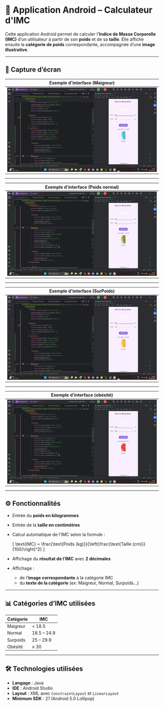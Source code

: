 # 📱 Application Android – Calculateur d'IMC

Cette application Android permet de calculer l'**Indice de Masse Corporelle (IMC)** d’un utilisateur à partir de son **poids** et de sa **taille**. Elle affiche ensuite la **catégorie de poids** correspondante, accompagnée d’une **image illustrative**.

---

## 📸 Capture d’écran

| Exemple d'interface (Maigreur) |
|--------------------------------|
| ![IMC Maigreur](./screenshots/maigre1.png) |

---

| Exemple d'interface (Poids normal) |
|-----------------------------------|
| ![IMC Normal](./screenshots/normal1.png) |

---

| Exemple d'interface (SurPoids) |
|-----------------------------------|
| ![IMC Normal](./screenshots/surpoid1.png) |

---

| Exemple d'interface (obésité) |
|-----------------------------------|
| ![IMC Normal](./screenshots/obesite1.png) |

---

## ⚙️ Fonctionnalités

- Entrée du **poids en kilogrammes**
- Entrée de la **taille en centimètres**
- Calcul automatique de l'IMC selon la formule :

  \[
  \text{IMC} = \frac{\text{Poids (kg)}}{\left(\frac{\text{Taille (cm)}}{100}\right)^2}
  \]

- Affichage du **résultat de l’IMC** avec **2 décimales**
- Affichage :
  - de l’**image correspondante** à la catégorie IMC
  - du **texte de la catégorie** (ex: Maigreur, Normal, Surpoids…)

---

## 📊 Catégories d’IMC utilisées

| Catégorie     | IMC           |
|---------------|----------------|
| Maigreur      | < 18.5         |
| Normal        | 18.5 – 24.9    |
| Surpoids      | 25 – 29.9      |
| Obésité       | ≥ 30           |

---

## 🛠️ Technologies utilisées

- **Langage** : Java
- **IDE** : Android Studio
- **Layout** : XML avec `ConstraintLayout` et `LinearLayout`
- **Minimum SDK** : 21 (Android 5.0 Lollipop)



